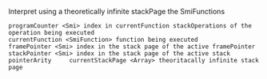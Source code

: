 Interpret using a theoretically infinite stackPage the SmiFunctions
	
	programCounter <Smi> index in currentFunction stackOperations of the operation being executed
	currentFunction <SmiFunction> function being executed
	framePointer <Smi> index in the stack page of the active framePointer 
	stackPointer <Smi> index in the stack page of the active stack pointerArity 	currentStackPage <Array> theoritacally infinite stack page
